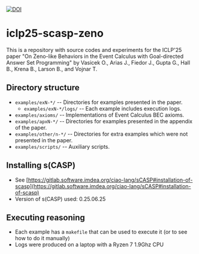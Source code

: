 [![DOI](https://zenodo.org/badge/1008332763.svg)](https://doi.org/10.5281/zenodo.15737913)

# iclp25-scasp-zeno
This is a repository with source codes and experiments for the ICLP'25 paper
"On Zeno-like Behaviors in the Event Calculus with Goal-directed Answer Set Programming"
by Vasicek O., Arias J., Fiedor J., Gupta G., Hall B., Krena B., Larson B., and Vojnar T.

## Directory structure
- `examples/exN-*/`         -- Directories for examples presented in the paper.
  - `examples/exN-*/logs/`    -- Each example includes execution logs.
- `examples/axioms/`        -- Implementations of Event Calculus BEC axioms.
- `examples/apxN-*/`        -- Directories for examples presented in the appendix of the paper.
- `examples/other/n-*/`     -- Directories for extra examples which were not presented in the paper.
- `examples/scripts/`       -- Auxiliary scripts.

## Installing s(CASP)
- See [https://gitlab.software.imdea.org/ciao-lang/sCASP#installation-of-scasp](https://gitlab.software.imdea.org/ciao-lang/sCASP#installation-of-scasp)
- Version of s(CASP) used: 0.25.06.25

## Executing reasoning
- Each example has a `makefile` that can be used to execute it (or to see how to do it manually)
- Logs were produced on a laptop with a Ryzen 7 1.9Ghz CPU

